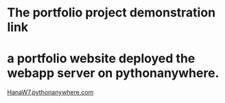 # The portfolio project demonstration link 
# a portfolio website deployed the webapp server on pythonanywhere.

[HanaW7.pythonanywhere.com](http://hanaw7.pythonanywhere.com/index.html)
